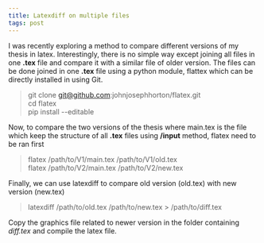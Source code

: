 ```yaml
---
title: Latexdiff on multiple files
tags: post
---  
```


I was recently exploring a method to compare different versions of my thesis in latex. Interestingly, there is no simple way except joining all files in one **.tex** file and compare it with a similar file of older version. The files can be done joined in one **.tex** file using a python module, flattex which can be directly installed in using Git.

> git clone git@github.com:johnjosephhorton/flatex.git  
> cd flatex  
> pip install --editable  

Now, to compare the two versions of the thesis where main.tex is the file which keep the structure of all **.tex** files using **/input** method, flatex need to be ran first

> flatex /path/to/V1/main.tex /path/to/V1/old.tex  
> flatex /path/to/V2/main.tex /path/to/V2/new.tex

Finally, we can use latexdiff to compare old version (old.tex) with new version (new.tex)

> latexdiff /path/to/old.tex /path/to/new.tex > /path/to/diff.tex

Copy the graphics file related to newer version in the folder containing *diff.tex* and compile the latex file.